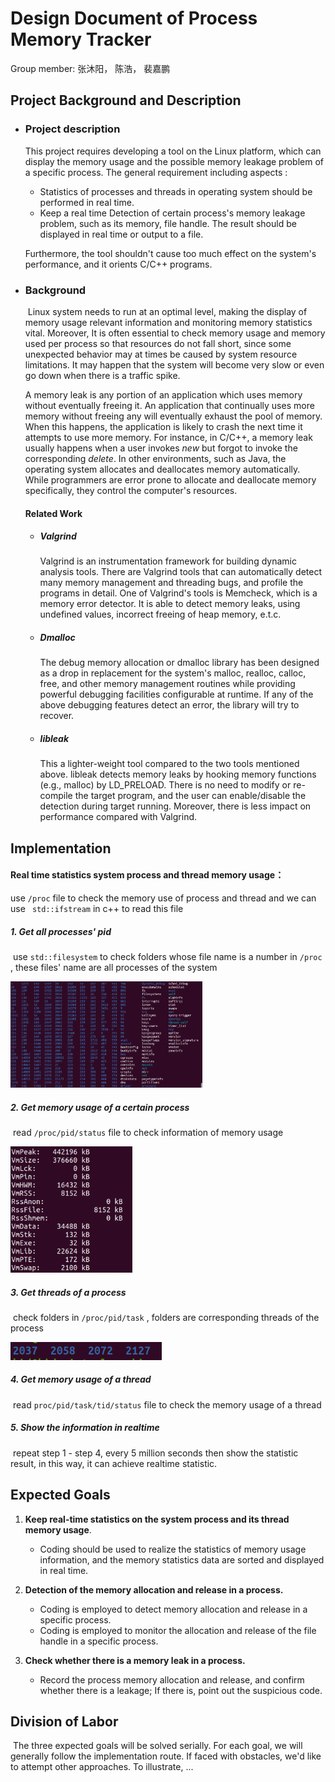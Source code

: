 # Design Document of Process Memory Tracker

Group member: 张沐阳， 陈浩， 裴嘉鹏



## Project Background and Description

- ### Project description

  This project requires developing a tool on the Linux platform, which can display the memory usage and the possible memory leakage problem of a specific process. The general requirement including aspects :

  - Statistics of processes and threads in operating system should be performed in real time.
  - Keep a real time Detection of certain process's memory leakage problem, such as its memory, file handle. The result should be displayed in real time or output to a file.

  Furthermore, the tool shouldn't cause too much effect on the system's performance, and it orients C/C++ programs.

- ### Background

  ​    Linux system needs to run at an optimal level, making the display of memory usage relevant information and monitoring memory statistics vital. Moreover, It is often essential to check memory usage and memory used per process so that resources do not fall short, since some unexpected behavior may at times be caused by system resource limitations. It may happen that the system will become very slow or even go down when there is a traffic spike. 

     A memory leak is any portion of an application which uses memory without eventually freeing it. An application that continually uses more memory without freeing any will eventually exhaust the pool of memory. When this happens, the application is likely to crash the next time it attempts to use more memory. For instance, in C/C++, a memory leak usually happens when a user invokes *new* but forgot to invoke the corresponding *delete*. In other environments, such as Java, the operating system allocates and deallocates memory automatically. While programmers are error prone to allocate and deallocate memory specifically, they control the computer's resources.
  
  #### Related Work
  
  - ##### Valgrind
  
    Valgrind is an instrumentation framework for building dynamic analysis tools. There are Valgrind tools that can automatically detect many memory management and threading bugs, and profile the programs in detail. One of Valgrind's tools is Memcheck, which is a memory error detector. It is able to detect memory leaks, using undefined values, incorrect freeing of heap memory, e.t.c.
  
  - ##### Dmalloc
  
    The debug memory allocation or dmalloc library has been designed as a drop in replacement for the system's malloc, realloc, calloc, free, and other memory management routines while providing powerful debugging facilities configurable at runtime. If any of the above debugging features detect an error, the library will try to recover.
  
  - ##### libleak
  
    This a lighter-weight tool compared to the two tools mentioned above. libleak detects memory leaks by hooking memory functions (e.g., malloc) by LD_PRELOAD. There is no need to modify or re-compile the target program, and the user can enable/disable the detection during target running. Moreover, there is less impact on performance compared with Valgrind.
  
    



## Implementation

#### Real time statistics system process and thread memory usage：

use `/proc` file to check the memory use of process and thread and we can use ` std::ifstream` in c++ to read this file

##### 1. Get all processes' pid

​	use `std::filesystem` to check folders whose file name is a number in `/proc` , these files' name are all                 processes of the system

​	<img src="https://github.com/Jiapeng-Pei/Memory-Tracker/blob/main/allpid.PNG" style="zoom:30%;" />

##### 2. Get memory usage of a certain process

​	read `/proc/pid/status` file to check information of memory usage

​	<img src="https://github.com/Jiapeng-Pei/Memory-Tracker/blob/main/pmemusage.PNG" style="zoom: 33%;"/>

##### 3. Get threads of a process

​	check folders in `/proc/pid/task` , folders are corresponding threads of the  process

​	<img src="https://github.com/Jiapeng-Pei/Memory-Tracker/blob/main/tid.PNG" style="zoom: 50%;" />

##### 4. Get memory usage of a thread

​	read `proc/pid/task/tid/status` file to check the memory usage of a thread

##### 5. Show the information in realtime

​    repeat step 1 - step 4, every 5 million seconds then show the statistic result, in this way, it can achieve realtime statistic.



## Expected Goals

1. **Keep real-time statistics on the system process and its thread memory usage**.

   - Coding should be used to realize the statistics of memory usage information, and the memory statistics data are sorted and displayed in real time.

2. **Detection of the memory allocation and release in a process.**

   - Coding is employed to detect memory allocation and release in a specific process.
   - Coding is employed to monitor the allocation and release of the file handle in a specific process.

3. **Check whether there is a memory leak in a process.**

   - Record the process memory allocation and release, and confirm whether there is a leakage; If there is, point out the suspicious code.

   

## Division of Labor

​	The three expected goals will be solved serially. For each goal, we will generally follow the implementation route. If faced with obstacles, we'd like to attempt other approaches. To illustrate, ...
